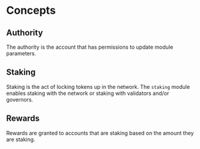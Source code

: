# Concepts

## Authority

The authority is the account that has permissions to update module parameters.

## Staking

Staking is the act of locking tokens up in the network. The `staking` module enables staking with the network or staking with validators and/or governors.

## Rewards

Rewards are granted to accounts that are staking based on the amount they are staking.

